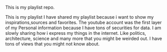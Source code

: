 This is my playlist repo.

This is my playlist 
I have shared my playlist because i want to show my inspirations,sources and favorites.
The youtube account was the first layer of my Personal information because I have tons of securities for data.
I am slowly sharing how i express my things in the internet.
Like politics, architecture, science and many more that you might be weirded out.
I have tons of views that you might not know about.
